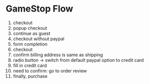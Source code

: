 # GameStop Flow

1. checkout
2. popup checkout
3. continue as guest
4. checkout without paypal
5. form completion
6. checkout
7. confirm billing address is same as shipping
8. radio button -> switch from default paypal option to credit card
9. fill in credit card
10. need to confirm: go to order review
11. finally, purchase
